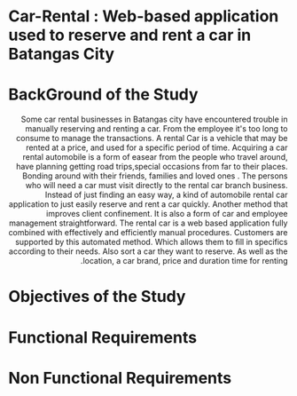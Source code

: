 #  Car-Rental : Web-based application used to reserve and rent a car in Batangas City


# BackGround of the Study

<div dir="rtl">
  

  
Some car rental  businesses in Batangas city have encountered trouble in  manually  reserving and renting a car. From the employee it's too long to consume to manage the transactions. 
A  rental Car is  a vehicle that may be rented at a price, and used for a specific period of time.
Acquiring a car rental automobile is a  form of easear from the people who travel around, have planning getting road trips,special occasions from far to their places. Bonding around with their friends, families and loved  ones . The persons who will need a car must visit directly to the rental car branch business. Instead of just finding an easy way, a kind of automobile rental car application to just easily reserve and rent a car quickly. Another method that  improves client confinement. It is also a form of car and  employee management straightforward. 
The rental car is a web based application fully combined with effectively and efficiently manual procedures. Customers are supported by this automated method. Which allows them to fill in specifics according to their needs. Also sort a car they want to reserve. As well as the location, a car brand, price and duration time for renting.


</div>







# Objectives of the Study









# Functional Requirements













# Non Functional Requirements
















